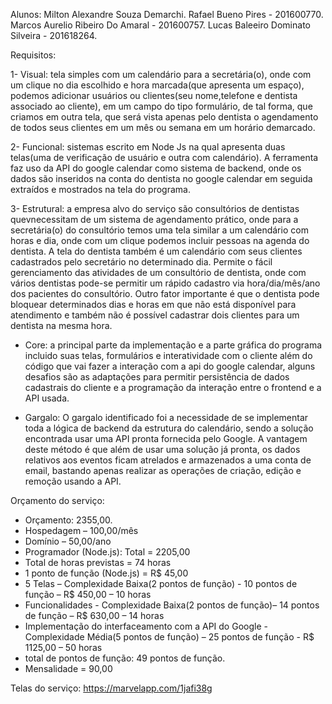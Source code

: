 Alunos: Milton Alexandre Souza Demarchi.
Rafael Bueno Pires - 201600770.
Marcos Aurelio Ribeiro Do Amaral - 201600757.
Lucas Baleeiro Dominato Silveira - 201618264.



Requisitos:

1- Visual: tela simples com um calendário para a secretária(o), onde com um clique no dia escolhido e hora marcada(que apresenta um espaço), podemos adicionar usuários ou clientes(seu nome,telefone e dentista associado ao cliente), em um campo do tipo formulário, de tal forma, que criamos em outra tela, que será vista apenas pelo dentista o agendamento de todos seus clientes em um mês ou semana em um horário demarcado.

2- Funcional: sistemas escrito em Node Js na qual apresenta duas telas(uma de verificação de usuário e outra com calendário). A ferramenta faz uso da API do google calendar como sistema de backend, onde os dados são inseridos na conta do dentista no google calendar em seguida extraídos e mostrados na tela do programa.

3- Estrutural: a empresa alvo do serviço são consultórios de dentistas quevnecessitam de um sistema de agendamento prático, onde para a secretária(o) do consultório temos uma tela similar a um calendário com horas e dia, onde com um clique podemos incluir pessoas na agenda do dentista. A tela do dentista também é um calendário com seus clientes cadastrados pelo secretário no determinado dia. Permite o fácil gerenciamento das atividades de um consultório de dentista, onde com vários dentistas pode-se permitir um rápido cadastro via hora/dia/mês/ano dos pacientes do consultório. Outro fator importante é que o dentista pode bloquear determinados dias e horas em que não está disponível para atendimento e também não é possível cadastrar dois clientes para um dentista na mesma hora.

- Core: a principal parte da implementação e a parte gráfica do programa incluido suas telas, formulários e interatividade com o cliente além do código que vai fazer a interação com a api do google calendar, alguns desafios são as adaptações para permitir persistência de dados cadastrais do cliente e a programação da interação entre o frontend e a API usada.

- Gargalo: O gargalo identificado foi a necessidade de se implementar toda a lógica de backend da estrutura do calendário, sendo a solução encontrada usar uma API pronta fornecida pelo Google. A vantagem deste método é que além de usar uma solução já pronta,
os dados relativos aos eventos ficam atrelados e armazenados a uma conta de email, bastando apenas realizar as operações de criação, edição e remoção usando a API.

Orçamento do serviço:
- Orçamento: 2355,00.
- Hospedagem – 100,00/mês
- Domínio – 50,00/ano
- Programador (Node.js): Total = 2205,00
- Total de horas previstas = 74 horas
- 1 ponto de função (Node.js) = R$ 45,00
- 5 Telas – Complexidade Baixa(2 pontos de função) - 10 pontos de função – R$ 450,00 – 10 horas
- Funcionalidades - Complexidade Baixa(2 pontos de função)– 14 pontos de função – R$ 630,00 – 14 horas
- Implementação do interfaceamento com a API do Google - Complexidade Média(5 pontos de função) – 25 pontos de função - R$ 1125,00 – 50 horas
- total de pontos de função: 49 pontos de função.
- Mensalidade = 90,00

Telas do serviço: https://marvelapp.com/1jafi38g
